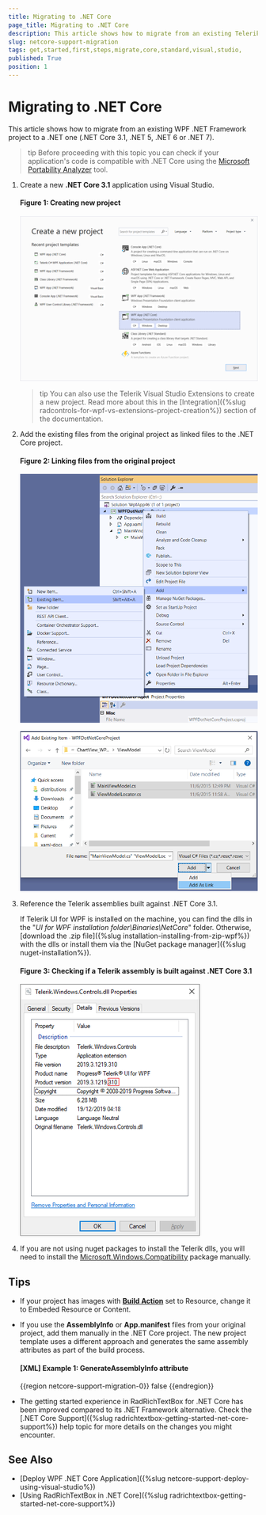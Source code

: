 ```yaml
---
title: Migrating to .NET Core
page_title: Migrating to .NET Core
description: This article shows how to migrate from an existing Telerik WPF .NET Framework project to a .NET Core one.
slug: netcore-support-migration
tags: get,started,first,steps,migrate,core,standard,visual,studio,
published: True
position: 1
---
```


# Migrating to .NET Core

This article shows how to migrate from an existing WPF .NET Framework project to a .NET one (.NET Core 3.1, .NET 5, .NET 6 or .NET 7).

>tip Before proceeding with this topic you can check if your application's code is compatible with .NET Core using the [Microsoft Portability Analyzer](https://devblogs.microsoft.com/dotnet/are-your-windows-forms-and-wpf-applications-ready-for-net-core-3-0/) tool.

1. Create a new __.NET Core 3.1__ application using Visual Studio. 
	
	#### Figure 1: Creating new project
	![](images/netcore-support-migration-0.png)	
	
	>tip You can also use the Telerik Visual Studio Extensions to create a new project. Read more about this in the [Integration]({%slug radcontrols-for-wpf-vs-extensions-project-creation%}) section of the documentation.
	
2. Add the existing files from the original project as linked files to the .NET Core project.
	
	#### Figure 2: Linking files from the original project
	![](images/netcore-support-migration-1.png)
	
	![](images/netcore-support-migration-2.png)
 
3. Reference the Telerik assemblies built against .NET Core 3.1.
	
	If Telerik UI for WPF is installed on the machine, you can find the dlls in the "*UI for WPF installation folder\Binaries\NetCore*" folder. Otherwise, [download the .zip file]({%slug installation-installing-from-zip-wpf%}) with the dlls or install them via the [NuGet package manager]({%slug nuget-installation%}).
	
	#### Figure 3: Checking if a Telerik assembly is built against .NET Core 3.1
	![](images/netcore-support-migration-3.png)
	
4. If you are not using nuget packages to install the Telerik dlls, you will need to install the [Microsoft.Windows.Compatibility](https://www.nuget.org/packages/Microsoft.Windows.Compatibility) package manually.

## Tips

* If your project has images with [__Build Action__](https://docs.microsoft.com/en-us/visualstudio/ide/build-actions?view=vs-2019) set to Resource, change it to Embeded Resource or Content.

* If you use the __AssemblyInfo__ or __App.manifest__ files from your original project, add them manually in the .NET Core project. The new project template uses a different approach and generates the same assembly attributes as part of the build process.
	
	#### __[XML] Example 1: GenerateAssemblyInfo attribute__
	{{region netcore-support-migration-0}}
		<generateassemblyinfo>false</generateassemblyinfo>
	{{endregion}}

* The getting started experience in RadRichTextBox for .NET Core has been improved compared to its .NET Framework alternative. Check the [.NET Core Support]({%slug radrichtextbox-getting-started-net-core-support%}) help topic for more details on the changes you might encounter.

## See Also

* [Deploy WPF .NET Core Application]({%slug netcore-support-deploy-using-visual-studio%})
* [Using RadRichTextBox in .NET Core]({%slug radrichtextbox-getting-started-net-core-support%})

